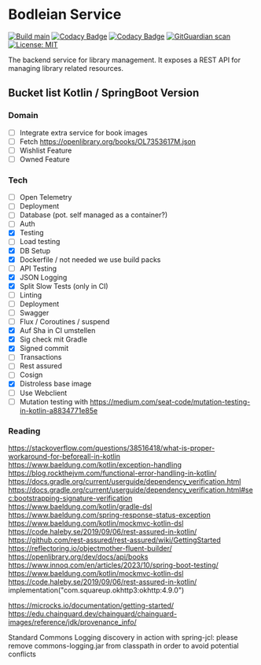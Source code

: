 # Bodleian Service

[![Build main](https://github.com/koenighotze/bodleian-service/actions/workflows/build-and-deploy.yml/badge.svg)](https://github.com/koenighotze/bodleian-service/actions/workflows/build-and-deploy.yml)
[![Codacy Badge](https://app.codacy.com/project/badge/Grade/e7009b9423674580a8f69c4561197580)](https://app.codacy.com/gh/koenighotze/bodleian-service/dashboard?utm_source=gh&utm_medium=referral&utm_content=&utm_campaign=Badge_grade)
[![Codacy Badge](https://app.codacy.com/project/badge/Coverage/e7009b9423674580a8f69c4561197580)](https://app.codacy.com/gh/koenighotze/bodleian-service/dashboard?utm_source=gh&utm_medium=referral&utm_content=&utm_campaign=Badge_coverage)
[![GitGuardian scan](https://github.com/koenighotze/bodleian-service/actions/workflows/git-guardian-scan.yml/badge.svg)](https://github.com/koenighotze/bodleian-service/actions/workflows/git-guardian-scan.yml)
[![License: MIT](https://img.shields.io/badge/License-MIT-yellow.svg)](https://opensource.org/licenses/MIT)

The backend service for library management. It exposes a REST API for managing
library related resources.

## Bucket list Kotlin / SpringBoot Version

### Domain

* [ ] Integrate extra service for book images
* [ ] Fetch https://openlibrary.org/books/OL7353617M.json
* [ ] Wishlist Feature
* [ ] Owned Feature

### Tech

* [ ] Open Telemetry
* [ ] Deployment
* [ ] Database (pot. self managed as a container?)
* [ ] Auth
* [x] Testing
* [ ] Load testing
* [x] DB Setup
* [x] Dockerfile / not needed we use build packs
* [ ] API Testing
* [x] JSON Logging
* [x] Split Slow Tests (only in CI)
* [ ] Linting
* [ ] Deployment
* [ ] Swagger
* [ ] Flux / Coroutines / suspend
* [x] Auf Sha in CI umstellen
* [x] Sig check mit Gradle
* [x] Signed commit
* [ ] Transactions
* [ ] Rest assured
* [ ] Cosign
* [x] Distroless base image
* [ ] Use Webclient
* [ ] Mutation testing with https://medium.com/seat-code/mutation-testing-in-kotlin-a8834771e85e

### Reading

https://stackoverflow.com/questions/38516418/what-is-proper-workaround-for-beforeall-in-kotlin
https://www.baeldung.com/kotlin/exception-handling
https://blog.rockthejvm.com/functional-error-handling-in-kotlin/
https://docs.gradle.org/current/userguide/dependency_verification.html
https://docs.gradle.org/current/userguide/dependency_verification.html#sec:bootstrapping-signature-verification
https://www.baeldung.com/kotlin/gradle-dsl
https://www.baeldung.com/spring-response-status-exception
https://www.baeldung.com/kotlin/mockmvc-kotlin-dsl
https://code.haleby.se/2019/09/06/rest-assured-in-kotlin/
https://github.com/rest-assured/rest-assured/wiki/GettingStarted
https://reflectoring.io/objectmother-fluent-builder/
https://openlibrary.org/dev/docs/api/books
https://www.innoq.com/en/articles/2023/10/spring-boot-testing/
https://www.baeldung.com/kotlin/mockmvc-kotlin-dsl
https://code.haleby.se/2019/09/06/rest-assured-in-kotlin/
implementation("com.squareup.okhttp3:okhttp:4.9.0")

https://microcks.io/documentation/getting-started/
https://edu.chainguard.dev/chainguard/chainguard-images/reference/jdk/provenance_info/

Standard Commons Logging discovery in action with spring-jcl: please remove commons-logging.jar from classpath in order
to avoid potential conflicts





 

